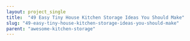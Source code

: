 ```yaml
---
layout: project_single
title:  "49 Easy Tiny House Kitchen Storage Ideas You Should Make"
slug: "49-easy-tiny-house-kitchen-storage-ideas-you-should-make"
parent: "awesome-kitchen-storage"
---
```

 